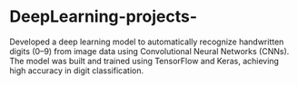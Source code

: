 # DeepLearning-projects-
Developed a deep learning model to automatically recognize handwritten digits (0–9) from image data using Convolutional Neural Networks (CNNs). The model was built and trained using TensorFlow and Keras, achieving high accuracy in digit classification. 
